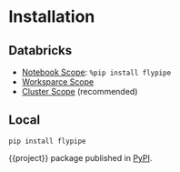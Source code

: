 # Installation

## Databricks

* [Notebook Scope](https://learn.microsoft.com/en-us/azure/databricks/libraries/cluster-libraries): `%pip install flypipe`
* [Worksparce Scope](https://learn.microsoft.com/en-us/azure/databricks/libraries/workspace-libraries)
* [Cluster Scope](https://learn.microsoft.com/en-us/azure/databricks/libraries/cluster-libraries) (recommended)

## Local

```
pip install flypipe
```

{{project}} package published in [PyPI](https://pypi.org/project/flypipe/).
